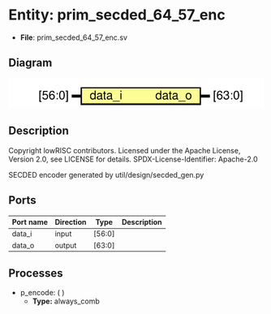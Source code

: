 # Entity: prim_secded_64_57_enc

- **File**: prim_secded_64_57_enc.sv
## Diagram

![Diagram](prim_secded_64_57_enc.svg "Diagram")
## Description

 Copyright lowRISC contributors.
 Licensed under the Apache License, Version 2.0, see LICENSE for details.
 SPDX-License-Identifier: Apache-2.0

 SECDED encoder generated by util/design/secded_gen.py

## Ports

| Port name | Direction | Type   | Description |
| --------- | --------- | ------ | ----------- |
| data_i    | input     | [56:0] |             |
| data_o    | output    | [63:0] |             |
## Processes
- p_encode: (  )
  - **Type:** always_comb

